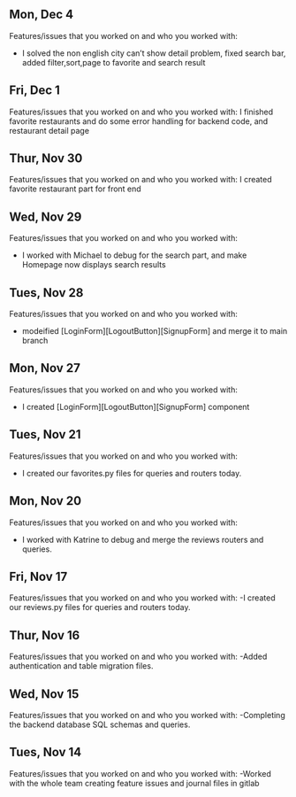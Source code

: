## Mon, Dec 4
Features/issues that you worked on and who you worked with:
- I solved the non english city can’t show detail problem, fixed search bar, added filter,sort,page to favorite and search result

## Fri, Dec 1
Features/issues that you worked on and who you worked with:
I finished favorite restaurants and do some error handling for backend code, and restaurant detail page 

## Thur, Nov 30
Features/issues that you worked on and who you worked with:
I created favorite restaurant part for front end

## Wed, Nov 29
Features/issues that you worked on and who you worked with:
- I worked with Michael to debug for the search part, and make Homepage now displays search results

## Tues, Nov 28
Features/issues that you worked on and who you worked with:
- modeified [LoginForm][LogoutButton][SignupForm] and merge it to main branch

## Mon, Nov 27
Features/issues that you worked on and who you worked with:
- I created [LoginForm][LogoutButton][SignupForm] component

## Tues, Nov 21
Features/issues that you worked on and who you worked with:
- I created our favorites.py files for queries and routers today.

## Mon, Nov 20
Features/issues that you worked on and who you worked with:
- I worked with Katrine to debug and merge the reviews routers and queries.

## Fri, Nov 17
Features/issues that you worked on and who you worked with:
-I created our reviews.py files for queries and routers today.

## Thur, Nov 16
Features/issues that you worked on and who you worked with:
-Added authentication and table migration files.

## Wed, Nov 15
Features/issues that you worked on and who you worked with:
-Completing the backend database SQL schemas and queries.


## Tues, Nov 14
Features/issues that you worked on and who you worked with:
-Worked with the whole team creating feature issues and journal files in gitlab